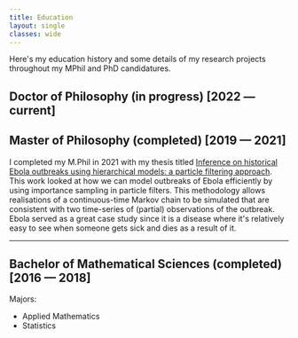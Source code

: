 ```yaml
---
title: Education
layout: single
classes: wide
---
```


Here's my education history and some details of my research projects throughout my MPhil and PhD candidatures.

## Doctor of Philosophy (in progress) [2022 — current]

## Master of Philosophy (completed) [2019 — 2021]

I completed my M.Phil in 2021 with my thesis titled [Inference on historical Ebola outbreaks using hierarchical models: a particle filtering approach](https://hdl.handle.net/2440/132642). This work looked at how we can model outbreaks of Ebola efficiently by using importance sampling in particle filters. This methodology allows realisations of a continuous-time Markov chain to be simulated that are consistent with two time-series of (partial) observations of the outbreak. Ebola served as a great case study since it is a disease where it's relatively easy to see when someone gets sick and dies as a result of it.

---

## Bachelor of Mathematical Sciences (completed) [2016 — 2018]

Majors:

- Applied Mathematics
- Statistics
